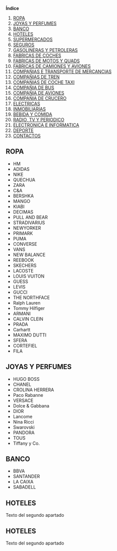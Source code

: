 **Índice**   
1. [ROPA](#id1)
2. [JOYAS Y PERFUMES](#id2)
3. [BANCO](#id3)
4. [HOTELES](#id4)
5. [SUPERMERCADOS](#id5)
6. [SEGUROS](#id6)
7. [GASOLINERAS Y PETROLERAS](#id7)
8. [FABRICAS DE COCHES](#id8)
9. [FABRICAS DE MOTOS Y QUADS](#id9)
10. [FABRICAS DE CAMIONES Y AVIONES](#id10)
11. [COMPAÑIAS E TRANSPORTE DE MERCANCIAS](#id11)
12. [COMPAÑIAS DE TREN](#id12)
13. [COMPAÑIAS DE COCHE TAXI](id13)
14. [COMPAÑIA DE BUS](#id14)
15. [COMPAÑIA DE AVIONES](#id15)
16. [COMPAÑIA DE CRUCERO](#id16)
17. [ELECTRICAS](#id17)
18. [INMOBILIARIAS](#id18)
19. [BEBIDA Y COMIDA](#id19)
20. [RADIO, TV Y PERIODICO](#id20)
21. [ELECTRONICA E INFORMATICA](#id21)
22. [DEPORTE](#id20)
23. [CONTACTOS](#id21)


## ROPA<a name="id1"></a>
* HM
* ADIDAS
* NIKE
* QUECHUA
* ZARA
* C&A
* BERSHKA
* MANGO
* KIABI
* DECIMAS
* PULL AND BEAR
* STRADIVARIUS
* NEWYORKER
* PRIMARK
* PUMA
* CONVERSE
* VANS
* NEW BALANCE
* REEBOOK
* SKECHERS
* LACOSTE
* LOUIS VUITON
* GUESS
* LEVIS
* GUCCI
* THE NORTHFACE
* Ralph Lauren
* Tommy Hilfiger
* ARMANI
* CALVIN CLEIN
* PRADA
* Carhartt
* MAXIMO DUTTI
* SFERA
* CORTEFIEL
* FILA
## JOYAS Y PERFUMES<a name="id2"></a>
* HUGO BOSS
* CHANEL
* CROLINA HERRERA
* Paco Rabanne
* VERSACE
* Dolce & Gabbana
* DIOR
* Lancome
*  Nina Ricci
*  Swarovski
*  PANDORA
*  TOUS
*  Tiffany y Co.
## BANCO<a name="id3"></a>
* BBVA
* SANTANDER
* LA CAIXA
* SABADELL
## HOTELES<a name="id4"></a>
Texto del segundo apartado
## HOTELES<a name="id4"></a>
Texto del segundo apartado
